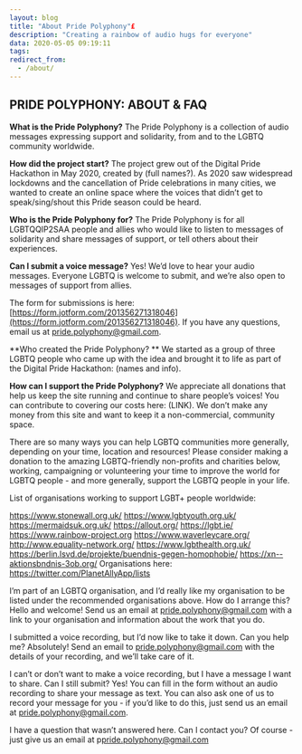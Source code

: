 ```yaml
---
layout: blog
title: "About Pride Polyphony"£
description: "Creating a rainbow of audio hugs for everyone"
data: 2020-05-05 09:19:11
tags: 
redirect_from:
  - /about/
---
```


## PRIDE POLYPHONY: ABOUT & FAQ

**What is the Pride Polyphony?**
The Pride Polyphony is a collection of audio messages expressing support and solidarity, from and to the LGBTQ community worldwide. 

**How did the project start?**
The project grew out of the Digital Pride Hackathon in May 2020, created by (full names?). As 2020 saw widespread lockdowns and the cancellation of Pride celebrations in many cities, we wanted to create an online space where the voices that didn’t get to speak/sing/shout this Pride season could be heard. 

**Who is the Pride Polyphony for?**
The Pride Polyphony is for all LGBTQQIP2SAA people and allies who would like to listen to messages of solidarity and share messages of support, or tell others about their experiences.

**Can I submit a voice message?**
Yes! We’d love to hear your audio messages. Everyone LGBTQ is welcome to submit, and we’re also open to messages of support from allies.

The form for submissions is here: [https://form.jotform.com/201356271318046](https://form.jotform.com/201356271318046). If you have any questions, email us at [pride.polyphony@gmail.com](mailto:pride.polyphony@gmail.com).

**Who created the Pride Polyphony? **
We started as a group of three LGBTQ people who came up with the idea and brought it to life as part of the Digital Pride Hackathon: (names and info).

**How can I support the Pride Polyphony?**
We appreciate all donations that help us keep the site running and continue to share people’s voices! You can contribute to covering our costs here: (LINK). We don’t make any money from this site and want to keep it a non-commercial, community space.

There are so many ways you can help LGBTQ communities more generally, depending on your time, location and resources! Please consider making a donation to the amazing LGBTQ-friendly non-profits and charities below, working, campaigning or volunteering your time to improve the world for LGBTQ people - and more generally, support the LGBTQ people in your life. 

List of organisations working to support LGBT+ people worldwide:

https://www.stonewall.org.uk/
https://www.lgbtyouth.org.uk/
https://mermaidsuk.org.uk/
https://allout.org/
https://lgbt.ie/
https://www.rainbow-project.org
https://www.waverleycare.org/
http://www.equality-network.org/
https://www.lgbthealth.org.uk/
https://berlin.lsvd.de/projekte/buendnis-gegen-homophobie/
https://xn--aktionsbndnis-3ob.org/
Organisations here: https://twitter.com/PlanetAllyApp/lists

I’m part of an LGBTQ organisation, and I’d really like my organisation to be listed under the recommended organisations above. How do I arrange this?
Hello and welcome! Send us an email at [pride.polyphony@gmail.com](mailto:pride.polyphony@gmail.com) with a link to your organisation and information about the work that you do. 

I submitted a voice recording, but I’d now like to take it down. Can you help me?
Absolutely! Send an email to [pride.polyphony@gmail.com](mailto:pride.polyphony@gmail.com) with the details of your recording, and we’ll take care of it.

I can’t or don’t want to make a voice recording, but I have a message I want to share. Can I still submit?
Yes! You can fill in the form without an audio recording to share your message as text. You can also ask one of us to record your message for you - if you’d like to do this, just send us an email at [pride.polyphony@gmail.com](mailto:pride.polyphony@gmail.com).

I have a question that wasn’t answered here. Can I contact you?
Of course - just give us an email at p[pride.polyphony@gmail.com](mailto:pride.polyphony@gmail.com)